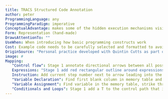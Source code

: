 ```yaml
---
title: TRACS Structured Code Annotation
author: peter
ProgrammingLanguage: any
ProgrammingParadigm: imperative
ConceptualAdvantage: makes some of the hidden execution mechanisms visible and gives a full history of the trace
Form: Representation (hand-made)
DrawsAttentionTo: ""
UseWhen: When introducing how basic programming constructs work
Cost: Example code needs to be carefully selected and formatted to avoid creating an overly difficult or time consuming annotation
OriginSource: "Personal practice developed with Quintin Cutts as part of the PLAN C project"
image: #
Mapping:
   "Control flow": Stage 1 annotate directional arrows between all possible control paths in the code
   Expressions: "Stage 1 add red rectangular outline around expressions. Stage 2 copy expression, substitute values and evaluate in expression evaluation area"
   Instruction: Add current step number next to arrow leading into the instruction and then execute by updating the relevant memory table, expression evaluation and output areas
   "Variable Declaration": Find first blank column in memory table and add variable name in first row. Value added underneath if also initialised.
   "Variable Assignment": Find variable in the memory table, strike through existing entry and add entry to row below it.
   "Conditionals and Loops": Stage 1 add a T to the control path that is followed when the expression is True and F to the other path. Stage 2 Evaluate control expression to True or False then follow relevant labelled control path to next instruction
---
```

